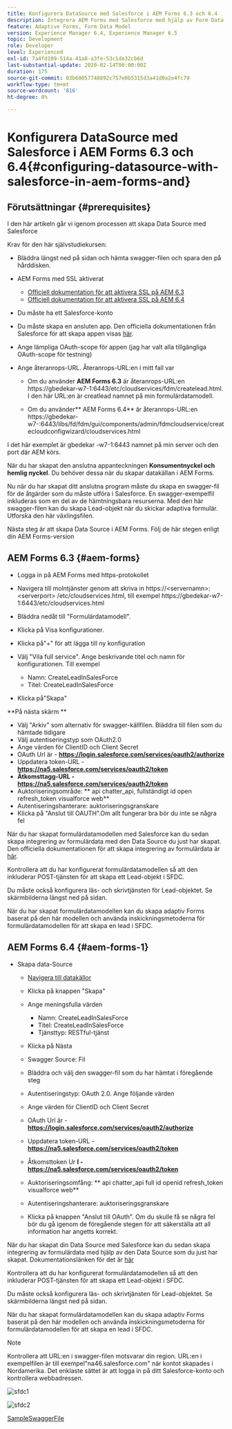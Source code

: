 ```yaml
---
title: Konfigurera DataSource med Salesforce i AEM Forms 6.3 och 6.4
description: Integrera AEM Forms med Salesforce med hjälp av Form Data Model
feature: Adaptive Forms, Form Data Model
version: Experience Manager 6.4, Experience Manager 6.5
topic: Development
role: Developer
level: Experienced
exl-id: 7a4fd109-514a-41a8-a3fe-53c1de32cb6d
last-substantial-update: 2020-02-14T00:00:00Z
duration: 175
source-git-commit: 03b68057748892c757e0b5315d3a41d0a2e4fc79
workflow-type: tm+mt
source-wordcount: '816'
ht-degree: 0%

---
```


# Konfigurera DataSource med Salesforce i AEM Forms 6.3 och 6.4{#configuring-datasource-with-salesforce-in-aem-forms-and}

## Förutsättningar {#prerequisites}

I den här artikeln går vi igenom processen att skapa Data Source med Salesforce

Krav för den här självstudiekursen:

* Bläddra längst ned på sidan och hämta swagger-filen och spara den på hårddisken.
* AEM Forms med SSL aktiverat

   * [Officiell dokumentation för att aktivera SSL på AEM 6.3](https://helpx.adobe.com/experience-manager/6-3/sites/administering/using/ssl-by-default.html)
   * [Officiell dokumentation för att aktivera SSL på AEM 6.4](https://helpx.adobe.com/experience-manager/6-4/sites/administering/using/ssl-by-default.html)

* Du måste ha ett Salesforce-konto
* Du måste skapa en ansluten app. Den officiella dokumentationen från Salesforce för att skapa appen visas [här](https://help.salesforce.com/articleView?id=connected_app_create.htm&amp;type=0).
* Ange lämpliga OAuth-scope för appen (jag har valt alla tillgängliga OAuth-scope för testning)
* Ange återanrops-URL. Återanrops-URL:en i mitt fall var

   * Om du använder **AEM Forms 6.3** är återanrops-URL:en https://gbedekar-w7-1:6443/etc/cloudservices/fdm/createlead.html. I den här URL:en är creatlead namnet på min formulärdatamodell.

   * Om du använder** AEM Forms 6.4** är återanrops-URL:en https://gbedekar-w7-:6443/libs/fd/fdm/gui/components/admin/fdmcloudservice/createcloudconfigwizard/cloudservices.html

I det här exemplet är gbedekar -w7-1:6443 namnet på min server och den port där AEM körs.

När du har skapat den anslutna appanteckningen **Konsumentnyckel och hemlig nyckel**. Du behöver dessa när du skapar datakällan i AEM Forms.

Nu när du har skapat ditt anslutna program måste du skapa en swagger-fil för de åtgärder som du måste utföra i Salesforce. En swagger-exempelfil inkluderas som en del av de hämtningsbara resurserna. Med den här swagger-filen kan du skapa Lead-objekt när du skickar adaptiva formulär. Utforska den här växlingsfilen.

Nästa steg är att skapa Data Source i AEM Forms. Följ de här stegen enligt din AEM Forms-version

## AEM Forms 6.3 {#aem-forms}

* Logga in på AEM Forms med https-protokollet
* Navigera till molntjänster genom att skriva in https://&lt;servernamn>:&lt;serverport> /etc/cloudservices.html, till exempel https://gbedekar-w7-1:6443/etc/cloudservices.html
* Bläddra nedåt till &quot;Formulärdatamodell&quot;.
* Klicka på Visa konfigurationer.
* Klicka på&quot;+&quot; för att lägga till ny konfiguration
* Välj &quot;Vila full service&quot;. Ange beskrivande titel och namn för konfigurationen. Till exempel

   * Namn: CreateLeadInSalesForce
   * Titel: CreateLeadInSalesForce

* Klicka på&quot;Skapa&quot;

**På nästa skärm **

* Välj &quot;Arkiv&quot; som alternativ för swagger-källfilen. Bläddra till filen som du hämtade tidigare
* Välj autentiseringstyp som OAuth2.0
* Ange värden för ClientID och Client Secret
* OAuth Url är - **https://login.salesforce.com/services/oauth2/authorize**
* Uppdatera token-URL - **https://na5.salesforce.com/services/oauth2/token**
* **Åtkomsttagg-URL - https://na5.salesforce.com/services/oauth2/token**
* Auktoriseringsområde: ** api   chatter_api, fullständigt id   open   refresh_token visualforce web**
* Autentiseringshanterare: auktoriseringsgranskare
* Klicka på &quot;Anslut till OAUTH&quot;.Om allt fungerar bra bör du inte se några fel

När du har skapat formulärdatamodellen med Salesforce kan du sedan skapa integrering av formulärdata med den Data Source du just har skapat. Den officiella dokumentationen för att skapa integrering av formulärdata är [här](https://helpx.adobe.com/aem-forms/6-3/data-integration.html).

Kontrollera att du har konfigurerat formulärdatamodellen så att den inkluderar POST-tjänsten för att skapa ett Lead-objekt i SFDC.

Du måste också konfigurera läs- och skrivtjänsten för Lead-objektet. Se skärmbilderna längst ned på sidan.

När du har skapat formulärdatamodellen kan du skapa adaptiv Forms baserat på den här modellen och använda inskickningsmetoderna för formulärdatamodellen för att skapa en lead i SFDC.

## AEM Forms 6.4 {#aem-forms-1}

* Skapa data-Source

   * [Navigera till datakällor](http://localhost:4502/libs/fd/fdm/gui/components/admin/fdmcloudservice/fdm.html/conf/global)

   * Klicka på knappen &quot;Skapa&quot;
   * Ange meningsfulla värden

      * Namn: CreateLeadInSalesForce
      * Titel: CreateLeadInSalesForce
      * Tjänsttyp: RESTful-tjänst

   * Klicka på Nästa
   * Swagger Source: Fil
   * Bläddra och välj den swagger-fil som du har hämtat i föregående steg
   * Autentiseringstyp: OAuth 2.0. Ange följande värden
   * Ange värden för ClientID och Client Secret
   * OAuth Url är - **https://login.salesforce.com/services/oauth2/authorize**
   * Uppdatera token-URL - **https://na5.salesforce.com/services/oauth2/token**
   * Åtkomsttoken Ur **l - https://na5.salesforce.com/services/oauth2/token**
   * Auktoriseringsomfång: ** api chatter_api full id openid refresh_token visualforce web**
   * Autentiseringshanterare: auktoriseringsgranskare
   * Klicka på knappen &quot;Anslut till OAuth&quot;. Om du skulle få se några fel bör du gå igenom de föregående stegen för att säkerställa att all information har angetts korrekt.

När du har skapat din Data Source med Salesforce kan du sedan skapa integrering av formulärdata med hjälp av den Data Source som du just har skapat. Dokumentationslänken för det är [här](https://helpx.adobe.com/experience-manager/6-4/forms/using/create-form-data-models.html)

Kontrollera att du har konfigurerat formulärdatamodellen så att den inkluderar POST-tjänsten för att skapa ett Lead-objekt i SFDC.

Du måste också konfigurera läs- och skrivtjänsten för Lead-objektet. Se skärmbilderna längst ned på sidan.

När du har skapat formulärdatamodellen kan du skapa adaptiv Forms baserat på den här modellen och använda inskickningsmetoderna för formulärdatamodellen för att skapa en lead i SFDC.

>[!NOTE]
>
>Kontrollera att URL:en i swagger-filen motsvarar din region. URL:en i exempelfilen är till exempel&quot;na46.salesforce.com&quot; när kontot skapades i Nordamerika. Det enklaste sättet är att logga in på ditt Salesforce-konto och kontrollera webbadressen.

![sfdc1](assets/sfdc1.gif)

![sfdc2](assets/sfdc2.png)

[SampleSwaggerFile](assets/swagger-sales-force-lead.json)
